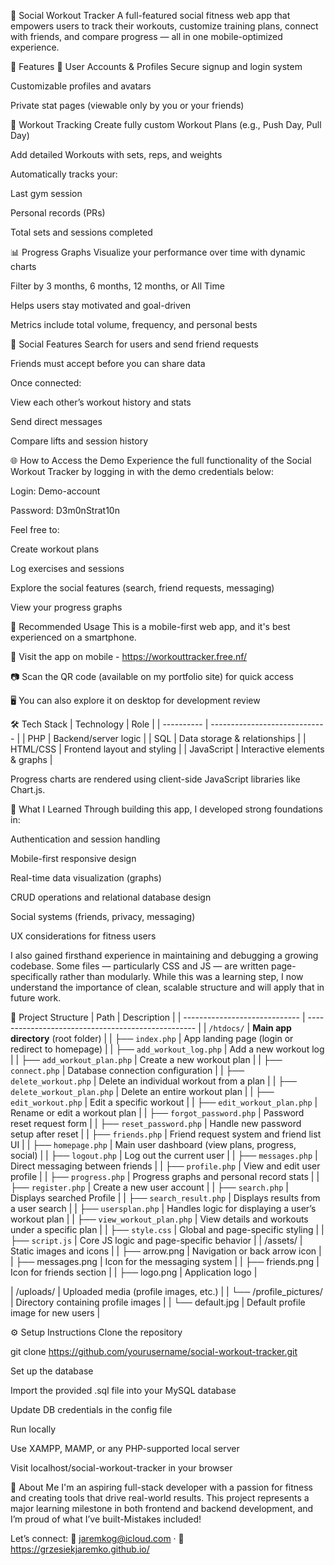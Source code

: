 💪 Social Workout Tracker
A full-featured social fitness web app that empowers users to track their workouts, customize training plans, connect with friends, and compare progress — all in one mobile-optimized experience.

🚀 Features
👤 User Accounts & Profiles
Secure signup and login system

Customizable profiles and avatars

Private stat pages (viewable only by you or your friends)

📅 Workout Tracking
Create fully custom Workout Plans (e.g., Push Day, Pull Day)

Add detailed Workouts with sets, reps, and weights

Automatically tracks your:

Last gym session

Personal records (PRs)

Total sets and sessions completed

📊 Progress Graphs
Visualize your performance over time with dynamic charts

Filter by 3 months, 6 months, 12 months, or All Time

Helps users stay motivated and goal-driven

Metrics include total volume, frequency, and personal bests

👯 Social Features
Search for users and send friend requests

Friends must accept before you can share data

Once connected:

View each other’s workout history and stats

Send direct messages

Compare lifts and session history

🌐 How to Access the Demo
Experience the full functionality of the Social Workout Tracker by logging in with the demo credentials below:

Login: Demo-account

Password: D3m0nStrat10n

Feel free to:

Create workout plans

Log exercises and sessions

Explore the social features (search, friend requests, messaging)

View your progress graphs

📱 Recommended Usage
This is a mobile-first web app, and it's best experienced on a smartphone.

🔗 Visit the app on mobile - https://workouttracker.free.nf/

📷 Scan the QR code (available on my portfolio site) for quick access

🖥️ You can also explore it on desktop for development review

🛠️ Tech Stack
| Technology | Role                          |
| ---------- | ----------------------------- |
| PHP        | Backend/server logic          |
| SQL        | Data storage & relationships  |
| HTML/CSS   | Frontend layout and styling   |
| JavaScript | Interactive elements & graphs |

Progress charts are rendered using client-side JavaScript libraries like Chart.js.

🧠 What I Learned
Through building this app, I developed strong foundations in:

Authentication and session handling

Mobile-first responsive design

Real-time data visualization (graphs)

CRUD operations and relational database design

Social systems (friends, privacy, messaging)

UX considerations for fitness users

I also gained firsthand experience in maintaining and debugging a growing codebase. Some files — particularly CSS and JS — are written page-specifically rather than modularly. While this was a learning step, I now understand the importance of clean, scalable structure and will apply that in future work.

📂 Project Structure
| Path                          | Description                                        |
| ----------------------------- | -------------------------------------------------- |
| `/htdocs/`                    | **Main app directory** (root folder)               |
| ├── `index.php`               | App landing page (login or redirect to homepage)   |
| ├── `add_workout_log.php`     | Add a new workout log                              |
| ├── `add_workout_plan.php`    | Create a new workout plan                          |
| ├── `connect.php`             | Database connection configuration                  |
| ├── `delete_workout.php`      | Delete an individual workout from a plan           |
| ├── `delete_workout_plan.php` | Delete an entire workout plan                      |
| ├── `edit_workout.php`        | Edit a specific workout                            |
| ├── `edit_workout_plan.php`   | Rename or edit a workout plan                      |
| ├── `forgot_password.php`     | Password reset request form                        |
| ├── `reset_password.php`      | Handle new password setup after reset              |
| ├── `friends.php`             | Friend request system and friend list UI           |
| ├── `homepage.php`            | Main user dashboard (view plans, progress, social) |
| ├── `logout.php`              | Log out the current user                           |
| ├── `messages.php`            | Direct messaging between friends                   |
| ├── `profile.php`             | View and edit user profile                         |
| ├── `progress.php`            | Progress graphs and personal record stats          |
| ├── `register.php`            | Create a new user account                          |
| ├── `search.php`              | Displays searched Profile                          |
| ├── `search_result.php`       | Displays results from a user search                |
| ├── `usersplan.php`           | Handles logic for displaying a user’s workout plan |
| ├── `view_workout_plan.php`   | View details and workouts under a specific plan    |
| ├── `style.css`               | Global and page-specific styling |
| ├── `script.js`               | Core JS logic and page-specific behavior           |
| /assets/ | Static images and icons |
| ├── arrow.png | Navigation or back arrow icon |
| ├── messages.png | Icon for the messaging system |
| ├── friends.png | Icon for friends section |
| ├── logo.png | Application logo |

| /uploads/ | Uploaded media (profile images, etc.) |
| └── /profile_pictures/ | Directory containing profile images |
| └── default.jpg | Default profile image for new users |

⚙️ Setup Instructions
Clone the repository

git clone https://github.com/yourusername/social-workout-tracker.git

Set up the database

Import the provided .sql file into your MySQL database

Update DB credentials in the config file

Run locally

Use XAMPP, MAMP, or any PHP-supported local server

Visit localhost/social-workout-tracker in your browser

👋 About Me
I'm an aspiring full-stack developer with a passion for fitness and creating tools that drive real-world results. This project represents a major learning milestone in both frontend and backend development, and I’m proud of what I’ve built-Mistakes included!

Let’s connect:
📧 jaremkog@icloud.com · 💼 https://grzesiekjaremko.github.io/
